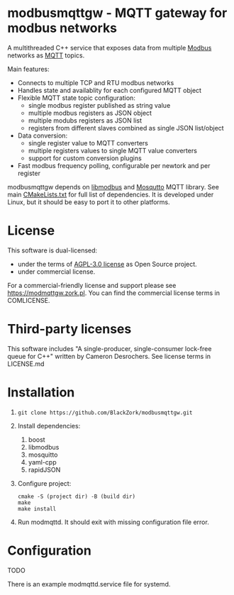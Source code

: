 # modbusmqttgw - MQTT gateway for modbus networks
A multithreaded C++ service that exposes data from multiple [Modbus](http://www.modbus.org/) networks as [MQTT](http://mqtt.org/) topics.

Main features:
* Connects to multiple TCP and RTU modbus networks
* Handles state and availablity for each configured MQTT object
* Flexible MQTT state topic configuration:
  * single modbus register published as string value
  * multiple modbus registers as JSON object
  * multiple modubs registers as JSON list
  * registers from different slaves combined as single JSON list/object
* Data conversion:
  * single register value to MQTT converters
  * multiple registers values to single MQTT value converters
  * support for custom conversion plugins
* Fast modbus frequency polling, configurable per newtork and per register

modbusmqttgw depends on [libmodbus](https://libmodbus.org/) and [Mosqutto](https://mosquitto.org/) MQTT library. See main [CMakeLists.txt](link) for full list of dependencies. It is developed under Linux, but it should be easy to port it to other platforms.

# License
This software is dual-licensed:
  * under the terms of [AGPL-3.0 license](https://www.gnu.org/licenses/agpl-3.0.html) as Open Source project.
  * under commercial license.

For a commercial-friendly license and support please see https://modmqttgw.zork.pl. You can find the commercial license terms in COMLICENSE.

# Third-party licenses

This software includes "A single-producer, single-consumer lock-free queue for C++" written by 
Cameron Desrochers. See license terms in LICENSE.md

# Installation

1. `git clone https://github.com/BlackZork/modbusmqttgw.git`
1. Install dependencies:
   1. boost
   1. libmodbus
   1. mosquitto
   1. yaml-cpp
   1. rapidJSON
1. Configure project:

    ```
    cmake -S (project dir) -B (build dir)
    make 
    make install
    ```

1. Run modmqttd. It should exit with missing configuration file error.

# Configuration

TODO

There is an example modmqttd.service file for systemd. 

